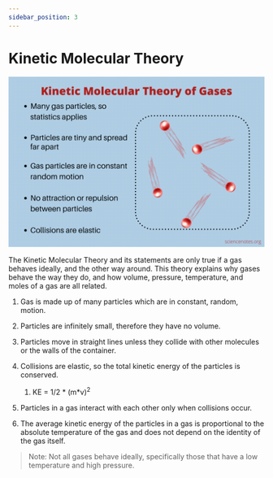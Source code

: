 ```yaml
---
sidebar_position: 3
---
```


# Kinetic Molecular Theory

![Kinetic Molecular Theory](/static/img/kinetic-molecular-theory.png)

The Kinetic Molecular Theory and its statements are only true if a gas behaves ideally, and the other way around. This theory explains why gases behave the way they do, and how volume, pressure, temperature, and moles of a gas are all related.

1. Gas is made up of many particles which are in constant, random, motion.

1. Particles are infinitely small, therefore they have no volume.

1. Particles move in straight lines unless they collide with other molecules or the walls of the container.

1. Collisions are elastic, so the total kinetic energy of the particles is conserved.
    1. KE = 1/2 * (m*v)<sup>2</sup>

1. Particles in a gas interact with each other only when collisions occur.

1. The average kinetic energy of the particles in a gas is proportional to the absolute temperature of the gas and does not depend on the identity of the gas itself.

> Note: Not all gases behave ideally, specifically those that have a low temperature and high pressure.